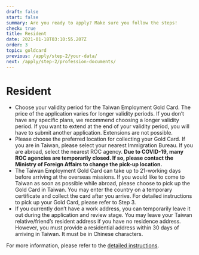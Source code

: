```yaml
---
draft: false
start: false
summary: Are you ready to apply? Make sure you follow the steps!
check: true
title: Resident
date: 2021-01-18T03:10:55.207Z
order: 3
topic: goldcard
previous: /apply/step-2/your-data/
next: /apply/step-2/profession-documents/
---
```

# Resident



* Choose your validity period for the Taiwan Employment Gold Card. The price of the application varies for longer validity periods. If you don’t have any specific plans, we recommend choosing a longer validity period. If you want to extend at the end of your validity period, you will have to submit another application. Extensions are not possible.
* Please choose the preferred location for collecting your Gold Card. If you are in Taiwan, please select your nearest Immigration Bureau. If you are abroad, select the nearest ROC agency. **Due to COVID-19, many ROC agencies are temporarily closed. If so, please contact the Ministry of Foreign Affairs to change the pick-up location.**
* The Taiwan Employment Gold Card can take up to 21-working days before arriving at the overseas missions. If you would like to come to Taiwan as soon as possible while abroad, please choose to pick up the Gold Card in Taiwan. You may enter the country on a temporary certificate and collect the card after you arrive. For detailed instructions to pick up your Gold Card, please refer to Step 3.
* If you currently don’t have a work address, you can temporarily leave it out during the application and review stage. You may leave your Taiwan relative/friend’s resident address if you have no residence address. However, you must provide a residential address within 30 days of arriving in Taiwan. It must be in Chinese characters.

For more information, please refer to the [detailed instructions](/en/application/#online-application).